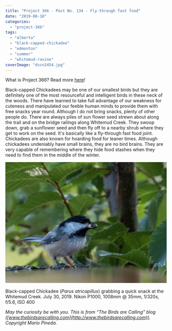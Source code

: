 ```yaml
---
title: "Project 366 - Post No. 134 - Fly-through fast food"
date: "2019-08-10"
categories: 
  - "project-366"
tags: 
  - "alberta"
  - "black-capped-chickadee"
  - "edmonton"
  - "summer"
  - "whitemud-ravine"
coverImage: "dscn2454.jpg"
---
```


What is Project 366? Read more [here](https://thebirdsarecalling.com/2019/03/29/project-366/)!

Black-capped Chickadees may be one of our smallest birds but they are definitely one of the most resourceful and intelligent birds in these neck of the woods. There have learned to take full advantage of our weakness for cuteness and manipulated our feeble human minds to provide them with free snacks year round. Although I do not bring snacks, plenty of other people do. There are always piles of sun flower seed strewn about along the trail and on the bridge railings along Whitemud Creek. They swoop down, grab a sunflower seed and then fly off to a nearby shrub where they get to work on the seed. It's basically like a fly-through fast food joint. Chickadees are also known for hoarding food for leaner times. Although chickadees undeniably have small brains, they are no bird brains. They are very capable of remembering where they hide food stashes when they need to find them in the middle of the winter.

![](images/dscn2454.jpg)

Black-capped Chickadee (_Parus atricapillus_) grabbing a quick snack at the Whitemud Creek. July 30, 2019. Nikon P1000, 1008mm @ 35mm, 1/320s, f/5.6, ISO 400

_May the curiosity be with you. This is from “The Birds are Calling” blog ([www.thebirdsarecalling.com](http://www.thebirdsarecalling.com)). Copyright Mario Pineda._
